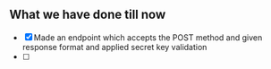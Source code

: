 ## What we have done till now
-  [x] Made an endpoint which accepts the POST method and given response format and applied secret key validation 
- [ ]    
